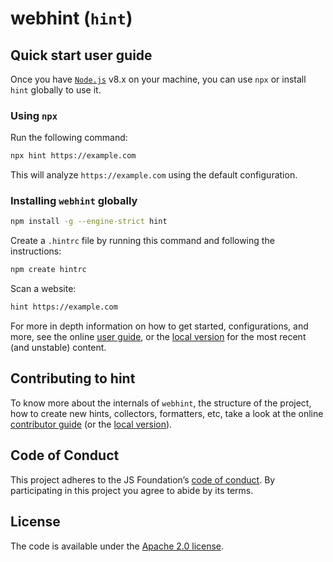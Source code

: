 # webhint (`hint`)

## Quick start user guide

Once you have [`Node.js`](https://nodejs.org/en/download/current/)
v8.x on your machine, you can use `npx` or install `hint` globally
to use it.

### Using `npx`

Run the following command:

```bash
npx hint https://example.com
```

This will analyze `https://example.com` using the default configuration.

### Installing `webhint` globally

```bash
npm install -g --engine-strict hint
```

Create a `.hintrc` file by running this command and following the
instructions:

```bash
npm create hintrc
```

Scan a website:

```bash
hint https://example.com
```

For more in depth information on how to get started, configurations,
and more, see the online [user guide](https://webhint.io/docs/user-guide/),
or the [local version](./docs/user-guide/index.md)
for the most recent (and unstable) content.

## Contributing to hint

To know more about the internals of `webhint`, the structure of the
project, how to create new hints, collectors, formatters, etc, take a
look at the online [contributor
guide](https://webhint.io/docs/contributor-guide/) (or the [local
version](./docs/contributor-guide/index.md)).

## Code of Conduct

This project adheres to the JS Foundation’s [code of
conduct](https://js.foundation/community/code-of-conduct).
By participating in this project you agree to abide by its terms.

## License

The code is available under the [Apache 2.0 license](LICENSE.txt).

